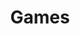 ---
title: "Games"
draft: false
terms: []
weight: 1
module:
    layout: ""
    qoutes: "# Nothing To Lose "
    groups: []
    canals:
        youtube: ""
        spotify: ""
    forums:
        disqus: ""
        discord: ""
        telegram: ""
format:
    model: ""
    cover: ""
    anima: ""
    theme: ""
    datum:
        data: ""
metadata:
    index: false
    thumb: "cover.jpg"
    author: "Al Muhdil Karim"
language:
    id: ""
    en: ""
description: "Beragam teknologi dan platform perpustakaan digital hadir membawa perubahan besar dalam pengelolaan informasi modern."
---